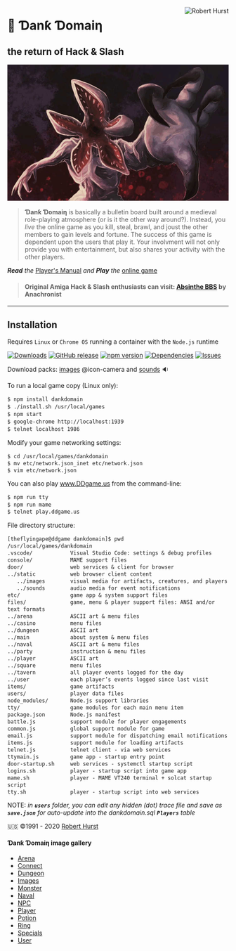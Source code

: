 <a href="https://robert.hurst-ri.us"><img src="https://avatars.githubusercontent.com/theflyingape" title="Robert Hurst" align="right"></a>

# :crown: Ɗanƙ Ɗomaiƞ

## the return of Hack &amp; Slash

![screenshot](build/door/static/assets/title.jpg "Can you defeat the Demogorgon?")

>**Ɗanƙ Ɗomaiƞ** is basically a bulletin board built around a medieval role-playing atmosphere (or is it the other way around?). Instead, you _live_ the online game as you kill, steal, brawl, and joust the other members to gain levels and fortune. The success of this game is dependent upon the users that play it. Your involvment will not only provide you with entertainment, but also shares your activity with the other players.

***Read*** *the* [Player's Manual](https://www.ddgame.us) *and* ***Play*** *the* [online game](https://play.ddgame.us)

>#### Original Amiga Hack & Slash enthusiasts can visit:  [Absinthe BBS](https://www.telnetbbsguide.com/bbs/absinthe-bbs/) by Anachronist

---

## Installation
Requires `Linux` or `Chrome OS` running a container with the `Node.js` runtime

[![Downloads](https://img.shields.io/npm/dy/dankdomain.svg)](https://www.npmjs.com/package/dankdomain)
[![GitHub release](https://img.shields.io/github/release/theflyingape/dankdomain.svg)](https://github.com/theflyingape/dankdomain/releases) [![npm version](https://badge.fury.io/js/dankdomain.svg)](https://www.npmjs.com/package/dankdomain) [![Dependencies](http://img.shields.io/david/theflyingape/dankdomain.svg?style=flat)](https://david-dm.org/theflyingape/dankdomain) [![Issues](http://img.shields.io/github/issues/theflyingape/dankdomain.svg)](https://github.com/theflyingape/dankdomain/issues)

Download packs: [images](https://drive.google.com/open?id=1jjLPtGf_zld416pxytZfbfCHREZTghkW) @icon-camera
and [sounds](https://drive.google.com/open?id=1UvqQJbN61VbWVduONXgo1gm9yvGI0Qp8) :sound:

To run a local game copy (Linux only):
```bash
$ npm install dankdomain
$ ./install.sh /usr/local/games
$ npm start
$ google-chrome http://localhost:1939
$ telnet localhost 1986
```
Modify your game networking settings:
```
$ cd /usr/local/games/dankdomain
$ mv etc/network.json_inet etc/network.json
$ vim etc/network.json
```
You can also play www.DDgame.us from the command-line:
```bash
$ npm run tty
$ npm run mame
$ telnet play.ddgame.us
```
File directory structure:
```linux
[theflyingape@ddgame dankdomain]$ pwd
/usr/local/games/dankdomain
.vscode/            Visual Studio Code: settings & debug profiles
console/            MAME support files
door/               web services & client for browser
../static           web browser client content
   ../images        visual media for artifacts, creatures, and players
   ../sounds        audio media for event notifications
etc/                game app & system support files
files/              game, menu & player support files: ANSI and/or text formats
../arena            ASCII art & menu files
../casino           menu files
../dungeon          ASCII art
../main             about system & menu files
../naval            ASCII art & menu files
../party            instruction & menu files
../player           ASCII art
../square           menu files
../tavern           all player events logged for the day
../user             each player’s events logged since last visit
items/              game artifacts
users/              player data files
node_modules/       Node.js support libraries
tty/                game modules for each main menu item
package.json        Node.js manifest
battle.js           support module for player engagements
common.js           global support module for game
email.js            support module for dispatching email notifications
items.js            support module for loading artifacts
telnet.js           telnet client - via web services
ttymain.js          game app - startup entry point
door-startup.sh     web services - systemctl startup script
logins.sh           player - startup script into game app
mame.sh             player - MAME VT240 terminal + solcat startup script
tty.sh              player - startup script into web services
```
NOTE: *in **`users`** folder, you can edit any hidden (dot) trace file and save as **`save.json`** for auto-update into the dankdomain.sql **`Players`** table*

 🇺🇸 ©️1991 - 2020 [Robert Hurst](https://www.linkedin.com/in/roberthurstrius/)

#### Ɗanƙ Ɗomaiƞ image gallery

+ [Arena](https://photos.app.goo.gl/sZS7xx6rpyoG4CYBA)
+ [Connect](https://photos.app.goo.gl/AeZZXrC8VKnMFuqj8)
+ [Dungeon](https://photos.app.goo.gl/XfQTJ2NrKdVWJext9)
+ [Images](https://photos.app.goo.gl/wXpBUtrY2L64SrEH6)
+ [Monster](https://photos.app.goo.gl/rTRm8xDbF2wGJDFZ7)
+ [Naval](https://photos.app.goo.gl/w6v8Zk4GVBc3CbAA6)
+ [NPC](https://photos.app.goo.gl/T4QQT87U1eZK6EHk8)
+ [Player](https://photos.app.goo.gl/BCEAJjynqHZKxpaX9)
+ [Potion](https://photos.app.goo.gl/Gj9HYSXQUDGVcviJ7)
+ [Ring](https://photos.app.goo.gl/SWQDdytqjdXNfT4m7)
+ [Specials](https://photos.app.goo.gl/Dn2g2BtdwtKSbudu7)
+ [User](https://photos.app.goo.gl/hfTJ8EstLPSp4Kry6)
